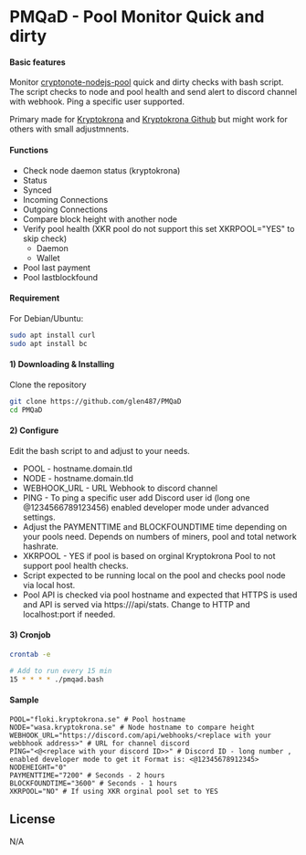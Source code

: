 PMQaD - Pool Monitor Quick and dirty
====================================

#### Basic features
Monitor [cryptonote-nodejs-pool](https://github.com/dvandal/cryptonote-nodejs-pool) quick and dirty checks with bash script. 
The script checks to node and pool health and send alert to discord channel with webhook. 
Ping a specific user supported.

Primary made for [Kryptokrona](https://www.kryptokrona.se) and [Kryptokrona Github](https://github.com/kryptokrona/) but might work for others with small adjustmnents.

#### Functions
* Check node daemon status (kryptokrona)
 * Status
 * Synced
 * Incoming Connections
 * Outgoing Connections
* Compare block height with another node
* Verify pool health (XKR pool do not support this set XKRPOOL="YES" to skip check)
  * Daemon
  * Wallet
* Pool last payment
* Pool lastblockfound

#### Requirement 

For Debian/Ubuntu:

```bash
sudo apt install curl
sudo apt install bc
```

#### 1) Downloading & Installing

Clone the repository

```bash
git clone https://github.com/glen487/PMQaD
cd PMQaD
```

#### 2) Configure
Edit the bash script to and adjust to your needs.

* POOL - hostname.domain.tld
* NODE - hostname.domain.tld
* WEBHOOK_URL - URL Webhook to discord channel
* PING - To ping a specific user add Discord user id (long one @1234566789123456) enabled developer mode under advanced settings. 
* Adjust the PAYMENTTIME and BLOCKFOUNDTIME time depending on your pools need. Depends on numbers of miners, pool and total network hashrate.
* XKRPOOL - YES if pool is based on orginal Kryptokrona Pool to not support pool health checks.
* Script expected to be running local on the pool and checks pool node via local host.
* Pool API is checked via pool hostname and expected that HTTPS is used and API is served via https://<pool hostname.tld>/api/stats. Change to HTTP and localhost:port if needed.

#### 3) Cronjob

```bash
crontab -e

# Add to run every 15 min
15 * * * * ./pmqad.bash
```

#### Sample

```
POOL="floki.kryptokrona.se" # Pool hostname
NODE="wasa.kryptokrona.se" # Node hostname to compare height
WEBHOOK_URL="https://discord.com/api/webhooks/<replace with your webbhook address>" # URL for channel discord
PING="<@<replace with your discord ID>>" # Discord ID - long number ,  enabled developer mode to get it Format is: <@12345678912345>
NODEHEIGHT="0"
PAYMENTTIME="7200" # Seconds - 2 hours
BLOCKFOUNDTIME="3600" # Seconds - 1 hours
XKRPOOL="NO" # If using XKR orginal pool set to YES
```
License
-------
N/A

